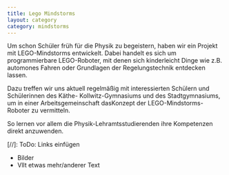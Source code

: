 ```yaml
---
title: Lego Mindstorms
layout: category
category: mindstorms
---
```


Um schon Schüler früh für die Physik zu begeistern, haben wir ein Projekt mit LEGO-Mindstorms entwickelt.
Dabei handelt es sich um programmierbare LEGO-Roboter, mit denen sich kinderleicht Dinge wie z.B. automones Fahren oder Grundlagen der Regelungstechnik entdecken lassen.

Dazu treffen wir uns aktuell regelmäßig mit interessierten Schülern und Schülerinnen des Käthe- Kollwitz-Gymnasiums und des Stadtgymnasiums, um in einer Arbeitsgemeinschaft dasKonzept der LEGO-Mindstorms-Roboter zu vermitteln.

So lernen vor allem die Physik-Lehramtsstudierenden ihre Kompetenzen direkt anzuwenden.

[//]: ToDo: Links einfügen
- Bilder
- Vllt etwas mehr/anderer Text

